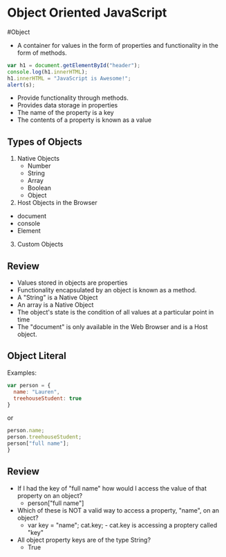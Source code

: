 Object Oriented JavaScript
======
#Object
* A container for values in the form of properties and functionality in the form of methods.
```javascript
var h1 = document.getElementById("header");
console.log(h1.innerHTML);
h1.innerHTML = "JavaScript is Awesome!";
alert(s);
```
* Provide functionality through methods.
* Provides data storage in properties
* The name of the property is a key
* The contents of a property is known as a value

## Types of Objects
1. Native Objects
   * Number
   * String
   * Array
   * Boolean
   * Object
2. Host Objects in the Browser
  * document
  * console
  * Element
3. Custom Objects

## Review
* Values stored in objects are properties
* Functionality encapsulated by an object is known as a method.
* A "String" is a Native Object
* An array is a Native Object
* The object's state is the condition of all values at a particular point in time
* The "document" is only available in the Web Browser and is a Host object.

## Object Literal
Examples:
```javascript
var person = {
  name: "Lauren",
  treehouseStudent: true
}
```
or
```javascript
person.name;
person.treehouseStudent;
person["full name"];
}
```
## Review
* If I had the key of "full name" how would I access the value of that property on an object?
  * person["full name"]
* Which of these is NOT a valid way to access a property, "name", on an object?
  * var key = "name"; cat.key; - cat.key is accessing a proptery called "key"
* All object property keys are of the type String?
  * True

